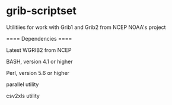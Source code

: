 grib-scriptset
==============

Utilitiies for work with Grib1 and Grib2 from NCEP NOAA's project

==== Dependencies ====

Latest WGRIB2 from NCEP

BASH, version 4.1 or higher

Perl, version 5.6 or higher

parallel utility

csv2xls  utility
